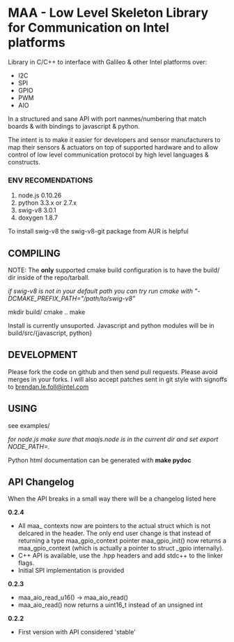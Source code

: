 MAA - Low Level Skeleton Library for Communication on Intel platforms
==============

Library in C/C++ to interface with Galileo & other Intel platforms over:

- I2C
- SPI
- GPIO
- PWM
- AIO

In a structured and sane API with port nanmes/numbering that match boards &
with bindings to javascript & python.

The intent is to make it easier for developers and sensor manufacturers to map
their sensors & actuators on top of supported hardware and to allow control of
low level communication protocol by high level languages & constructs.

### ENV RECOMENDATIONS

1. node.js 0.10.26
2. python 3.3.x or 2.7.x
3. swig-v8 3.0.1
4. doxygen 1.8.7

To install swig-v8 the swig-v8-git package from AUR is helpful

## COMPILING

NOTE: The **only** supported cmake build configuration is to have the build/ dir
inside of the repo/tarball.

*if swig-v8 is not in your default path you can try run cmake with
"-DCMAKE_PREFIX_PATH="/path/to/swig-v8"*

mkdir build/
cmake ..
make

Install is currently unsuported. Javascript and python modules will be in
build/src/{javascript, python}

## DEVELOPMENT

Please fork the code on github and then send pull requests. Please avoid merges
in your forks. I will also accept patches sent in git style with signoffs to
brendan.le.foll@intel.com

## USING

see examples/

*for node.js make sure that maajs.node is in the current dir and set export
NODE_PATH=.*

Python html documentation can be generated with **make pydoc**

## API Changelog

When the API breaks in a small way there will be a changelog listed here

**0.2.4**
  * All maa_ contexts now are pointers to the actual struct which is not
    delcared in the header. The only end user change is that instead of
    returning a type maa_gpio_context pointer maa_gpio_init() now returns a
    maa_gpio_context (which is actually a pointer to struct _gpio internally).
  * C++ API is available, use the .hpp headers and add stdc++  to the linker
    flags.
  * Initial SPI implementation is provided

**0.2.3**
  * maa_aio_read_u16() -> maa_aio_read()
  * maa_aio_read() now returns a uint16_t instead of an unsigned int

**0.2.2**
  * First version with API considered 'stable'
